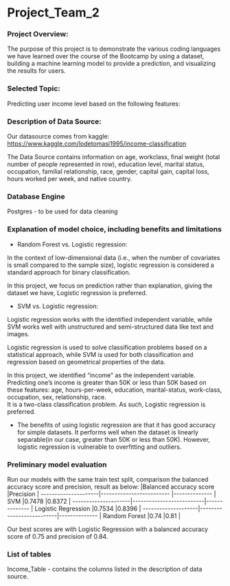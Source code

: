 # Project_Team_2

### Project Overview:
The purpose of this project is to demonstrate the various coding languages we have learned over the course of the Bootcamp by using a dataset, building a machine learning model to provide a prediction, and visualizing the results for users.

### Selected Topic:
Predicting user income level based on the following features:

### Description of Data Source:
Our datasource comes from kaggle: https://www.kaggle.com/lodetomasi1995/income-classification

The Data Source contains information on age, workclass, final weight (total number of people represented in row), education level, marital status, occupation, familial relationship, race, gender, capital gain, capital loss, hours worked per week, and native country.

### Database Engine
Postgres - to be used for data cleaning

### Explanation of model choice, including benefits and limitations

- Random Forest vs. Logistic regression:

In the context of low-dimensional data (i.e., when the number of covariates is small compared to the sample size), logistic regression is considered a standard approach for binary classification. 

In this project, we focus on prediction rather than explanation, giving the dataset we have, Logistic regression is preferred.


- SVM vs. Logistic regression:

Logistic regression works with the identified independent variable, while SVM works well with unstructured and semi-structured data like text and images. 

Logistic regression is used to solve classification problems based on a statistical approach, while SVM is used for both classification and regression based on geometrical properties of the data. 

In this project, we identified “income” as the independent variable. Predicting one’s income is greater than 50K or less than 50K based on these features: age, hours-per-week,  education, marital-status, work-class,  occupation, sex, relationship, race.  
It is a two-class classification problem. As such, Logistic regression is preferred.


- The benefits of using logistic regression are that it has good accuracy for simple datasets. It performs well when the dataset is linearly separable(in our case, greater than 50K or less than 50K).
 However, logistic regression is vulnerable to overfitting and outliers. 


### Preliminary model evaluation
Run our models with the same train test split, comparison the balanced accuracy score and precision, result as below:
                      |Balanced accuracy score   |Precision      |
 ---------------------|------------------------- |-------------- |
 SVM                  |0.7478                    |0.8372         |
 ---------------------|--------------------------|-------------- |
 Logistic Regression  |0.7534                    |0.8396         |
  --------------------|--------------------------|-------------- |
 Random Forest        |0.74                      |0.81           |
 


Our best scores are with Logistic Regression with a balanced accuracy score of 0.75 and precision of 0.84.

### List of tables
Income_Table - contains the columns listed in the description of data source.
